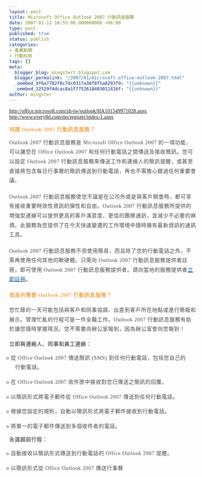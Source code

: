 ```yaml
---
layout: post
title: Microsoft Office Outlook 2007 行動訊息服務
date: 2007-01-11 10:55:00.000000000 +08:00
type: post
published: true
status: publish
categories:
- 產業新聞
- 行動科技
tags: []
meta:
  blogger_blog: mingstert.blogspot.com
  blogger_permalink: "/2007/01/microsoft-office-outlook-2007.html"
  _oembed_df6a7782f8c7dc0317a38f8f5a8293f9: "{{unknown}}"
  _oembed_22529f4dcac8a1f7752618403011416f: "{{unknown}}"
author: mingster
---
```

<div class="Section1">
<p class="MsoNormal"><span lang="EN-US"><a href="http://office.microsoft.com/zh-tw/outlook/HA101549971028.aspx"><span style="font-family:trebuchet ms;">http://office.microsoft.com/zh-tw/outlook/HA101549971028.aspx</span></a><br /><a href="http://www.every8d.com/ms/register/index-1.aspx"><span style="font-family:trebuchet ms;">http://www.every8d.com/ms/register/index-1.aspx</span></a></span></p>
<p class="MsoNormal"><span style="font-family:trebuchet ms;"><b><span style="letter-spacing:.6pt;color:#eea752;">何謂</span></b><b><span lang="EN-US" style="letter-spacing:.6pt;color:#eea752;"> Outlook 2007 </span></b><b><span style="letter-spacing:.6pt;color:#eea752;">行動訊息服務？</span></b><b><span lang="EN-US" style="letter-spacing:.6pt;color:#eea752;"></span></b></span></p>
<p class="MsoNormal" style="margin-bottom:13.5pt;margin-left:0;line-height:19.2pt;margin-right:0;"><span style="font-family:trebuchet ms;"><span lang="EN-US" style="letter-spacing:.6pt;color:#484848;">Outlook 2007 </span><span style="letter-spacing:.6pt;color:#484848;">行動訊息服務是</span><span lang="EN-US" style="letter-spacing:.6pt;color:#484848;"> Microsoft Office Outlook 2007 </span><span style="letter-spacing:.6pt;color:#484848;">的一項功能，可以讓您在</span><span lang="EN-US" style="letter-spacing:.6pt;color:#484848;"> Office Outlook 2007 </span><span style="letter-spacing:.6pt;color:#484848;">和任何行動電話之間傳送及接收簡訊。您可以設定</span><span lang="EN-US" style="letter-spacing:.6pt;color:#484848;"> Outlook 2007 </span><span style="letter-spacing:.6pt;color:#484848;">行動訊息服務來傳送工作和連絡人的簡訊提醒，或甚至直接將包含每日行事曆的簡訊傳送到行動電話，再也不需擔心錯過任何重要會議。</span><span style="letter-spacing:.6pt;color:#484848;"> <span lang="EN-US"></span></span></span></p>
<p class="MsoNormal" style="margin-bottom:13.5pt;margin-left:0;line-height:19.2pt;margin-right:0;"><span style="font-family:trebuchet ms;"><span lang="EN-US" style="letter-spacing:.6pt;color:#484848;">Outlook 2007 </span><span style="letter-spacing:.6pt;color:#484848;">行動訊息服務使您不論是在公司外或是與客戶開會時，都可享有接收重要時效性資訊的彈性和自由。</span><span lang="EN-US" style="letter-spacing:.6pt;color:#484848;">Outlook 2007 </span><span style="letter-spacing:.6pt;color:#484848;">行動訊息服務所提供的增強型連線可以提供更高的客戶滿意度、更佳的團隊通訊，並減少不必要的麻煩。此服務為您提供了在今天快速變遷的工作環境中隨時擁有最新資訊的通訊工具。</span><span lang="EN-US" style="letter-spacing:.6pt;color:#484848;"></span></span></p>
<p class="MsoNormal" style="margin-bottom:13.5pt;margin-left:0;line-height:19.2pt;margin-right:0;"><span style="font-family:trebuchet ms;"><span lang="EN-US" style="letter-spacing:.6pt;color:#484848;">Outlook 2007 </span><span style="letter-spacing:.6pt;color:#484848;">行動訊息服務不但使用簡易，而且除了您的行動電話之外，不需再使用任何其他的軟硬體。只需向</span><span lang="EN-US" style="letter-spacing:.6pt;color:#484848;"> Outlook 2007 </span><span style="letter-spacing:.6pt;color:#484848;">行動訊息服務提供者註冊，即可使用</span><span lang="EN-US" style="letter-spacing:.6pt;color:#484848;"> Outlook 2007 </span><span style="letter-spacing:.6pt;color:#484848;">行動訊息服務提供者。請向當地的服務提供者</span><span lang="EN-US" style="letter-spacing:.6pt;color:#484848;"><a href="http://office.microsoft.com/search/redir.aspx?AssetID=ES101650331028&amp;CTT=5&amp;Origin=HA101549971028"><span lang="EN-US" style="text-decoration:none;color:#0560a6;"><span lang="EN-US">立即註冊</span></span></a></span><span style="letter-spacing:.6pt;color:#484848;">。</span><span lang="EN-US" style="letter-spacing:.6pt;color:#484848;"></span></span></p>
<p class="MsoNormal" style="margin-bottom:11.25pt;margin-left:0;line-height:18pt;margin-right:0;"><span style="font-family:trebuchet ms;"><b><span style="letter-spacing:.6pt;color:#eea752;">我為何需要</span></b><b><span lang="EN-US" style="letter-spacing:.6pt;color:#eea752;"> Outlook 2007 </span></b><b><span style="letter-spacing:.6pt;color:#eea752;">行動訊息服務？</span></b><b><span lang="EN-US" style="letter-spacing:.6pt;color:#eea752;"></span></b></span></p>
<p class="MsoNormal" style="margin-bottom:13.5pt;margin-left:0;line-height:19.2pt;margin-right:0;"><span style="font-family:trebuchet ms;"><span style="letter-spacing:.6pt;color:#484848;">您忙碌的一天可能包括與客戶和同事協調、出差到客戶所在地點或進行簡報和展示。管理忙亂的行程可是一件全職工作。</span><span lang="EN-US" style="letter-spacing:.6pt;color:#484848;">Outlook 2007 </span><span style="letter-spacing:.6pt;color:#484848;">行動訊息服務有助於讓您隨時掌握現況。您不需要向辦公室報到，因為辦公室會向您報到！</span><span lang="EN-US" style="letter-spacing:.6pt;color:#484848;"></span></span></p>
<p class="MsoNormal" style="margin-bottom:6pt;margin-left:0;line-height:15pt;margin-right:0;"><b><span style="letter-spacing:.6pt;font-family:trebuchet ms;color:#666666;">立即與連絡人、同事和員工連絡：</span></b><b><span lang="EN-US" style="letter-spacing:.6pt;color:#666666;"></span></b></p>
<p class="MsoNormal" style="margin-bottom:6pt;margin-left:12pt;text-indent:-18pt;line-height:19.2pt;margin-right:12pt;"><span style="font-family:trebuchet ms;"><span lang="EN-US" style="letter-spacing:.6pt;color:#484848;"><span>o<span style="font:100% 'Times New Roman';"> </span></span></span><span style="letter-spacing:.6pt;color:#484848;">從</span><span lang="EN-US" style="letter-spacing:.6pt;color:#484848;"> Office Outlook 2007 </span><span style="letter-spacing:.6pt;color:#484848;">傳送簡訊</span><span lang="EN-US" style="letter-spacing:.6pt;color:#484848;"> (SMS) </span><span style="letter-spacing:.6pt;color:#484848;">到任何行動電話，包括您自己的行動電話。</span><span style="letter-spacing:.6pt;color:#484848;"> <span lang="EN-US"></span></span></span></p>
<p class="MsoNormal" style="margin-bottom:6pt;margin-left:12pt;text-indent:-18pt;line-height:19.2pt;margin-right:12pt;"><span style="font-family:trebuchet ms;"><span lang="EN-US" style="letter-spacing:.6pt;color:#484848;"><span>o<span style="font:100% 'Times New Roman';"> </span></span></span><span style="letter-spacing:.6pt;color:#484848;">在</span><span lang="EN-US" style="letter-spacing:.6pt;color:#484848;"> Office Outlook 2007 </span><span style="letter-spacing:.6pt;color:#484848;">收件匣中接收對您已傳送之簡訊的回覆。</span><span style="letter-spacing:.6pt;color:#484848;"> <span lang="EN-US"></span></span></span></p>
<p class="MsoNormal" style="margin-bottom:6pt;margin-left:12pt;text-indent:-18pt;line-height:19.2pt;margin-right:12pt;"><span style="font-family:trebuchet ms;"><span lang="EN-US" style="letter-spacing:.6pt;color:#484848;"><span>o<span style="font:100% 'Times New Roman';"> </span></span></span><span style="letter-spacing:.6pt;color:#484848;">以簡訊形式將電子郵件從</span><span lang="EN-US" style="letter-spacing:.6pt;color:#484848;"> Office Outlook 2007 </span><span style="letter-spacing:.6pt;color:#484848;">傳送到任何行動電話。</span><span style="letter-spacing:.6pt;color:#484848;"> <span lang="EN-US"></span></span></span></p>
<p class="MsoNormal" style="margin-bottom:6pt;margin-left:12pt;text-indent:-18pt;line-height:19.2pt;margin-right:12pt;"><span style="font-family:trebuchet ms;"><span lang="EN-US" style="letter-spacing:.6pt;color:#484848;"><span>o<span style="font:100% 'Times New Roman';"> </span></span></span><span style="letter-spacing:.6pt;color:#484848;">根據您設定的規則，自動以簡訊形式將電子郵件接收到行動電話。</span><span style="letter-spacing:.6pt;color:#484848;"> <span lang="EN-US"></span></span></span></p>
<p class="MsoNormal" style="margin-bottom:6pt;margin-left:12pt;text-indent:-18pt;line-height:19.2pt;margin-right:12pt;"><span style="font-family:trebuchet ms;"><span lang="EN-US" style="letter-spacing:.6pt;color:#484848;"><span>o<span style="font:100% 'Times New Roman';"> </span></span></span><span style="letter-spacing:.6pt;color:#484848;">將單一的電子郵件傳送到多個收件者的電話。</span><span style="letter-spacing:.6pt;color:#484848;"> <span lang="EN-US"></span></span></span></p>
<p class="MsoNormal" style="margin-bottom:6pt;margin-left:0;line-height:15pt;margin-right:0;"><b><span style="letter-spacing:.6pt;font-family:trebuchet ms;color:#666666;">永遠超前行程：</span></b><b><span lang="EN-US" style="letter-spacing:.6pt;color:#666666;"></span></b></p>
<p class="MsoNormal" style="margin-bottom:6pt;margin-left:12pt;text-indent:-18pt;line-height:19.2pt;margin-right:12pt;"><span style="font-family:trebuchet ms;"><span lang="EN-US" style="letter-spacing:.6pt;color:#484848;"><span>o<span style="font:100% 'Times New Roman';"> </span></span></span><span style="letter-spacing:.6pt;color:#484848;">自動接收以簡訊形式傳送到行動電話的</span><span lang="EN-US" style="letter-spacing:.6pt;color:#484848;"> Office Outlook 2007 </span><span style="letter-spacing:.6pt;color:#484848;">提醒。</span><span style="letter-spacing:.6pt;color:#484848;"> <span lang="EN-US"></span></span></span></p>
<p class="MsoNormal" style="margin-bottom:6pt;margin-left:12pt;text-indent:-18pt;line-height:19.2pt;margin-right:12pt;"><span style="font-family:trebuchet ms;"><span lang="EN-US" style="letter-spacing:.6pt;color:#484848;"><span>o<span style="font:100% 'Times New Roman';"> </span></span></span><span style="letter-spacing:.6pt;color:#484848;">以簡訊形式從</span><span lang="EN-US" style="letter-spacing:.6pt;color:#484848;"> Office Outlook 2007 </span><span style="letter-spacing:.6pt;color:#484848;">傳送行事曆</span><span lang="EN-US" style="letter-spacing:.6pt;color:#484848;"></span></span></p>
<p class="MsoNormal"><span lang="EN-US" style="font-family:trebuchet ms;"></span></p>
</div>
